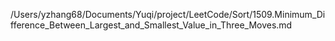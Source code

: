 /Users/yzhang68/Documents/Yuqi/project/LeetCode/Sort/1509.Minimum_Difference_Between_Largest_and_Smallest_Value_in_Three_Moves.md